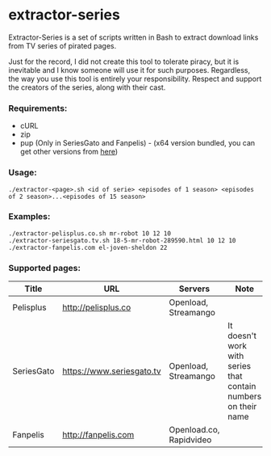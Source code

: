 # extractor-series

Extractor-Series is a set of scripts written in Bash to extract download links from TV series of pirated pages.

Just for the record, I did not create this tool to tolerate piracy, but it is inevitable and I know someone will use it for such purposes.
Regardless, the way you use this tool is entirely your responsibility.
Respect and support the creators of the series, along with their cast.

### Requirements:
* cURL
* zip
* pup (Only in SeriesGato and Fanpelis) - (x64 version bundled, you can get other versions from [here](https://github.com/ericchiang/pup/releases))


### Usage:
```
./extractor-<page>.sh <id of serie> <episodes of 1 season> <episodes of 2 season>...<episodes of 15 season>
```

### Examples:
```
./extractor-pelisplus.co.sh mr-robot 10 12 10
./extractor-seriesgato.tv.sh 18-5-mr-robot-289590.html 10 12 10
./extractor-fanpelis.com el-joven-sheldon 22
```

### Supported pages:
| Title | URL | Servers | Note |
|---|---|---|---|
| Pelisplus | http://pelisplus.co | Openload, Streamango ||
| SeriesGato | https://www.seriesgato.tv | Openload, Streamango | It doesn't work with series that contain numbers on their name |
| Fanpelis | http://fanpelis.com | Openload.co, Rapidvideo ||
